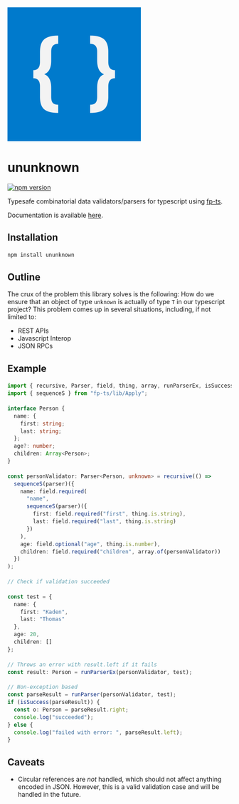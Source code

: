 <img src="media/logo.png" height=300 width=300 />

# ununknown

[![npm version](https://badge.fury.io/js/ununknown.svg)](https://badge.fury.io/js/ununknown)

Typesafe combinatorial data validators/parsers for typescript using [fp-ts](https://gcanti.github.io/fp-ts/).

Documentation is available [here](https://www.tkaden.net/ununknown).

## Installation

```bash
npm install ununknown
```

## Outline

The crux of the problem this library solves is the following:
How do we ensure that an object of type `unknown` is actually
of type `T` in our typescript project? This problem comes up
in several situations, including, if not limited to:

- REST APIs
- Javascript Interop
- JSON RPCs

## Example

```typescript
import { recursive, Parser, field, thing, array, runParserEx, isSuccess, runParser, parser } from "../src";
import { sequenceS } from "fp-ts/lib/Apply";

interface Person {
  name: {
    first: string;
    last: string;
  };
  age?: number;
  children: Array<Person>;
}

const personValidator: Parser<Person, unknown> = recursive(() =>
  sequenceS(parser)({
    name: field.required(
      "name",
      sequenceS(parser)({
        first: field.required("first", thing.is.string),
        last: field.required("last", thing.is.string)
      })
    ),
    age: field.optional("age", thing.is.number),
    children: field.required("children", array.of(personValidator))
  })
);

// Check if validation succeeded

const test = {
  name: {
    first: "Kaden",
    last: "Thomas"
  },
  age: 20,
  children: []
};

// Throws an error with result.left if it fails
const result: Person = runParserEx(personValidator, test);

// Non-exception based
const parseResult = runParser(personValidator, test);
if (isSuccess(parseResult)) {
  const o: Person = parseResult.right;
  console.log("succeeded");
} else {
  console.log("failed with error: ", parseResult.left);
}
```

## Caveats

- Circular references are _not_ handled, which should not affect anything encoded in JSON. However, this is a valid validation case and will be handled in the future.
